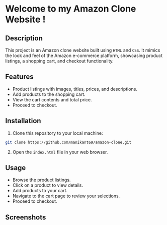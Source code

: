# Welcome to my Amazon Clone Website !
## Description
This project is an Amazon clone website built using `HTML` and `CSS`. It mimics the look and feel of the Amazon e-commerce platform, showcasing product listings, a shopping cart, and checkout functionality.

## Features
- Product listings with images, titles, prices, and descriptions.
- Add products to the shopping cart.
- View the cart contents and total price.
- Proceed to checkout.

## Installation
1. Clone this repository to your local machine:
   
```bash
git clone https://github.com/manikant69/amazon-clone.git
```


2. Open the `index.html` file in your web browser.

## Usage
- Browse the product listings.
- Click on a product to view details.
- Add products to your cart.
- Navigate to the cart page to review your selections.
- Proceed to checkout.

## Screenshots
